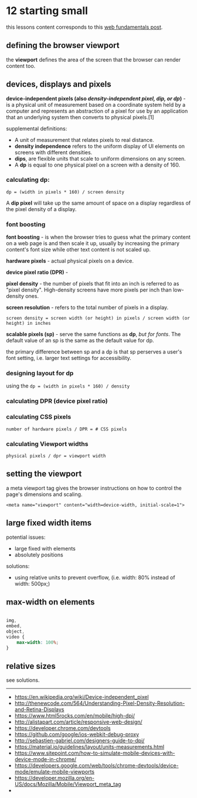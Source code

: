 
# 12 starting small

this lessons content corresponds to this [web fundamentals post](https://developers.google.com/web/fundamentals/design-and-ux/responsive/).

## defining the browser viewport

the __viewport__ defines the area of the screen that the browser can render content too.


## devices, displays and pixels

__device-independent pixels (also _density-independent pixel, dip, or dp_)__ - is a physical unit of measurement based on a coordinate system held by a computer and represents an abstraction of a pixel for use by an application that an underlying system then converts to physical pixels.[1]

supplemental definitions:

- A unit of measurement that relates pixels to real distance.
- __density independence__ refers to the uniform display of UI elements on screens with different densities.
- __dips__, are flexible units that scale to uniform dimensions on any screen.
- A __dp__ is equal to one physical pixel on a screen with a density of 160.

### calculating dp:

`dp = (width in pixels * 160) / screen density`

A __dip pixel__ will take up the same amount of space on a display regardless of the pixel density of a display.

### font boosting

__font boosting__ - is when the browser tries to guess what the primary content on a web page is and then scale it up, usually by increasing the primary content's font size while other text content is not scaled up.

__hardware pixels__ - actual physical pixels on a device.

__device pixel ratio (DPR)__ - 

__pixel density__ - the number of pixels that fit into an inch is referred to as "pixel density". High-density screens have more pixels per inch than low-density ones.

__screen resolution__ - refers to the total number of pixels in a display.

`screen density = screen width (or height) in pixels / screen width (or height) in inches`

__scalable pixels (sp)__ - serve the same functions as __dp__, _but for fonts_. The default value of an sp is the same as the default value for dp.

the primary difference between sp and a dp is that sp perserves a user's font setting, i.e. larger text settings for accessibility.

### designing layout for dp

using the `dp = (width in pixels * 160) / density`

### calculating DPR (device pixel ratio)

### calculating CSS pixels

`number of hardware pixels / DPR = # CSS pixels`


### calculating Viewport widths

`physical pixels / dpr = viewport width`

## setting the viewport

a meta viewport tag gives the browser instructions on how to control the page's dimensions and scaling.

`<meta name="viewport" content="width=device-width, initial-scale=1">`

## large fixed width items

potential issues:

- large fixed with elements
- absolutely positions

solutions:

- using relative units to prevent overflow, (i.e. width: 80% instead of width: 500px;)


## max-width on elements

```css

img,
embed,
object,
video {
    max-width: 100%;
}

```


## relative sizes

see solutions.



---

- https://en.wikipedia.org/wiki/Device-independent_pixel
- http://thenewcode.com/564/Understanding-Pixel-Density-Resolution-and-Retina-Displays
- https://www.html5rocks.com/en/mobile/high-dpi/
- http://alistapart.com/article/responsive-web-design/
- https://developer.chrome.com/devtools
- https://github.com/google/ios-webkit-debug-proxy
- http://sebastien-gabriel.com/designers-guide-to-dpi/
- https://material.io/guidelines/layout/units-measurements.html
- https://www.sitepoint.com/how-to-simulate-mobile-devices-with-device-mode-in-chrome/
- https://developers.google.com/web/tools/chrome-devtools/device-mode/emulate-mobile-viewports
- https://developer.mozilla.org/en-US/docs/Mozilla/Mobile/Viewport_meta_tag
- 
